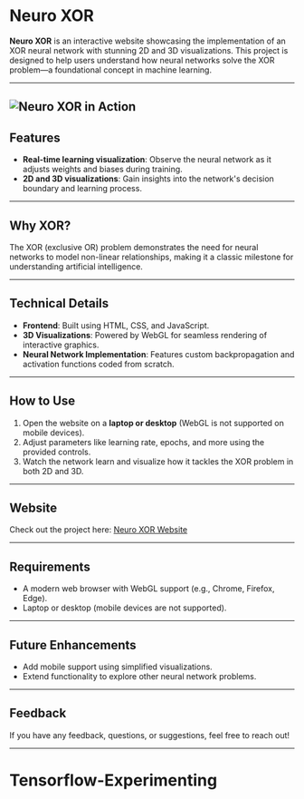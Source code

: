 # **Neuro XOR**

**Neuro XOR** is an interactive website showcasing the implementation of an XOR neural network with stunning 2D and 3D visualizations. This project is designed to help users understand how neural networks solve the XOR problem—a foundational concept in machine learning.

---

## ![Neuro XOR in Action](./Assets/GIF/Xor%20gif.gif)

## **Features**

- **Real-time learning visualization**: Observe the neural network as it adjusts weights and biases during training.
- **2D and 3D visualizations**: Gain insights into the network's decision boundary and learning process.

---

## **Why XOR?**

The XOR (exclusive OR) problem demonstrates the need for neural networks to model non-linear relationships, making it a classic milestone for understanding artificial intelligence.

---

## **Technical Details**

- **Frontend**: Built using HTML, CSS, and JavaScript.
- **3D Visualizations**: Powered by WebGL for seamless rendering of interactive graphics.
- **Neural Network Implementation**: Features custom backpropagation and activation functions coded from scratch.

---

## **How to Use**

1. Open the website on a **laptop or desktop** (WebGL is not supported on mobile devices).
2. Adjust parameters like learning rate, epochs, and more using the provided controls.
3. Watch the network learn and visualize how it tackles the XOR problem in both 2D and 3D.

---

## **Website**

Check out the project here: [Neuro XOR Website](https://neuro-xor.vercel.app/)

---

## **Requirements**

- A modern web browser with WebGL support (e.g., Chrome, Firefox, Edge).
- Laptop or desktop (mobile devices are not supported).

---

## **Future Enhancements**

- Add mobile support using simplified visualizations.
- Extend functionality to explore other neural network problems.

---

## **Feedback**

If you have any feedback, questions, or suggestions, feel free to reach out!

---
# Tensorflow-Experimenting
